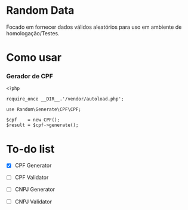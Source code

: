 # Random Data 
Focado em fornecer dados válidos aleatórios para uso em ambiente de homologação/Testes.

# Como usar
### Gerador de CPF
```
<?php

require_once __DIR__.'/vendor/autoload.php';

use Random\Generate\CPF\CPF;

$cpf    = new CPF();
$result = $cpf->generate();
```

# To-do list

* [X]  CPF Generator
* [ ]  CPF Validator
* [ ] CNPJ Generator
* [ ] CNPJ Validator

